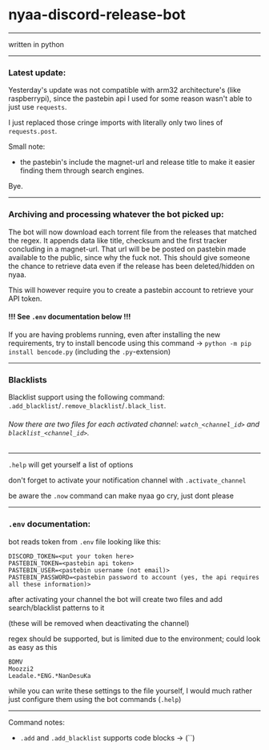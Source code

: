 # nyaa-discord-release-bot

___

written in python

---

### Latest update:

Yesterday's update was not compatible with arm32 architecture's (like raspberrypi),
since the pastebin api I used for some reason wasn't able to just use `requests`.

I just replaced those cringe imports with literally only two lines of `requests.post`.

Small note:
+ the pastebin's include the magnet-url and release title to make it easier finding them through search engines.

Bye.
___

### Archiving and processing whatever the bot picked up:

The bot will now download each torrent file from the releases that matched the regex.
It appends data like title, checksum and the first tracker concluding in a magnet-url.
That url will be be posted on pastebin made available to the public, since why the fuck not.
This should give someone the chance to retrieve data even if the release has been deleted/hidden on nyaa.

This will however require you to create a pastebin account to retrieve your API token.

#### !!! See `.env` documentation below !!!

If you are having problems running, even after installing the new requirements,
try to install bencode using this command -> `python -m pip install bencode.py` (including the `.py`-extension)

___

### Blacklists

Blacklist support using the following command: `.add_blacklist`/`.remove_blacklist`/`.black_list`.

###### Now there are two files for each activated channel: `watch_<channel_id>` and `blacklist_<channel_id>`. 

---

`.help` will get yourself a list of options

don't forget to activate your notification channel with `.activate_channel`

be aware the `.now` command can make nyaa go cry, just dont please

---

### `.env` documentation:

bot reads token from `.env` file looking like this:

```
DISCORD_TOKEN=<put your token here>
PASTEBIN_TOKEN=<pastebin api token>
PASTEBIN_USER=<pastebin username (not email)>
PASTEBIN_PASSWORD=<pastebin password to account (yes, the api requires all these information)>
```


after activating your channel the bot will create two files and add search/blacklist patterns to it

(these will be removed when deactivating the channel)

regex should be supported, but is limited due to the environment; could look as easy as this

```
BDMV
Moozzi2
Leadale.*ENG.*NanDesuKa
```

while you can write these settings to the file yourself, I would much rather just configure them using the bot commands (`.help`)

---

Command notes:
+ `.add` and `.add_blacklist` supports code blocks -> (``)